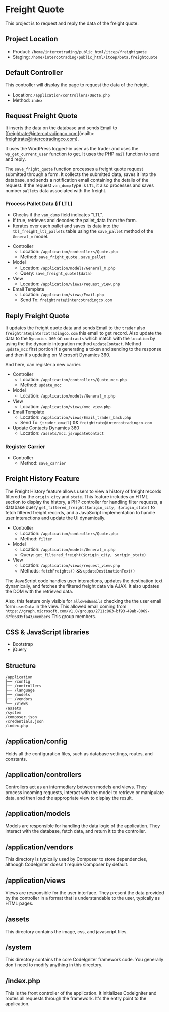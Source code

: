 # Freight Quote

This project is to request and reply the data of the freight quote.

## Project Location

- Product: `/home/intercotrading/public_html/itcep/freightquote`
- Staging: `/home/intercotrading/public_html/itcep/beta.freightquote`

## Default Controller

This controller will display the page to request the data of the freight.

- Location: `/application/controllers/Quote.php`
- Method: `index`

## Request Freight Quote

It inserts the data on the database and sends Email to [freightrate@intercotradingco.com](mailto: freightrate@intercotradingco.com).

It uses the WordPress logged-in user as the trader and uses the `wp_get_current_user` function to get. It uses the PHP `mail` function to send and reply.

The `save_fright_quote` function processes a freight quote request submitted through a form. It collects the submitted data, saves it into the database, and sends a notification email containing the details of the request. If the request `van_dump` type is `LTL`, it also processes and saves number `pallets` data associated with the freight.

### Process Pallet Data (if LTL)

* Checks if the `van_dump` field indicates "LTL".
* If true, retrieves and decodes the pallet_data from the form.
* Iterates over each pallet and saves its data into the `tbl_freight_ltl_pallets` table using the `save_pallet` method of the `General_m` model.

- Controller
  - Location: `/application/controllers/Quote.php`
  - Method: `save_fright_quote` , `save_pallet`
- Model
  - Location: `/application/models/General_m.php`
  - Query: `save_freight_quote($data)`
- View
  - Location: `/application/views/request_view.php`  
- Email Template
  - Location: `/application/views/Email.php`
  - Send To: `freightrate@intercotradingco.com`

## Reply Freight Quote

It updates the freight quote data and sends Email to the `trader` also `freightrate@intercotradingco.com` this email to get record. Also update the data to the `Dynamics 360` on `contracts` which match with the `location` by using the the dynamic integration method `updateContact`. Method `update_mcc` first portion it's generating a token and sending to the response and then it's updating on Microsoft Dynamics 360.

And here, can register a new carrier.

- Controller
  - Location: `/application/controllers/Quote_mcc.php`
  - Method: `update_mcc`
- Model
  - Location: `/application/models/General_m.php`
- View
  - Location: `/application/views/mmc_view.php`
- Email Template
  - Location: `/application/views/Email_trader_back.php`
  - Send To: `{trader_email}` && `freightrate@intercotradingco.com`
- Update Contacts Dynamics 360
  - Location: `/assets/mcc.js/updateContact`


### Register Carrier

- Controller
  - Method: `save_carrier`


## Freight History Feature

The Freight History feature allows users to view a history of freight records filtered by the `origin city` and `state`. This feature includes an HTML section to display the history, a PHP controller for handling filter requests, a database query `get_filtered_freight($origin_city, $origin_state)` to fetch filtered freight records, and a JavaScript implementation to handle user interactions and update the UI dynamically.

- Controller
  - Location: `/application/controllers/Quote.php`
  - Method: `filter`
- Model
  - Location: `/application/models/General_m.php`
  - Query: `get_filtered_freight($origin_city, $origin_state)`
- View
  - Location: `/application/views/request_view.php`
  - Methods: `fetchFreights()` && `updateDestinationText()`

The JavaScript code handles user interactions, updates the destination text dynamically, and fetches the filtered freight data via AJAX. It also updates the DOM with the retrieved data.

Also, this feature only visible for `allowedEmails` checking the the user email form `userData` in the view. This allowed email coming from `https://graph.microsoft.com/v1.0/groups/2711c863-bf93-49ab-8069-d7f06835fa43/members` This group members.


## CSS & JavaScript libraries

- Bootstrap
- jQuery

## Structure

```pre
/application
├── /config
├── /controllers
├── /language
├── /models
├── /vendors
└── /views
/assets
/system
/composer.json
/credentials.json
/index.php
```

## /application/config

Holds all the configuration files, such as database settings, routes, and constants.

## /application/controllers

Controllers act as an intermediary between models and views.
They process incoming requests, interact with the model to retrieve or manipulate data, and then load the appropriate view to display the result.

## /application/models

Models are responsible for handling the data logic of the application.
They interact with the database, fetch data, and return it to the controller.

## /application/vendors

This directory is typically used by Composer to store dependencies, although CodeIgniter doesn't require Composer by default.

## /application/views

Views are responsible for the user interface.
They present the data provided by the controller in a format that is understandable to the user, typically as HTML pages.

## /assets

This directory contains the image, css, and javascript files.

## /system

This directory contains the core CodeIgniter framework code.
You generally don't need to modify anything in this directory.

## /index.php

This is the front controller of the application.
It initializes CodeIgniter and routes all requests through the framework.
It's the entry point to the application.
